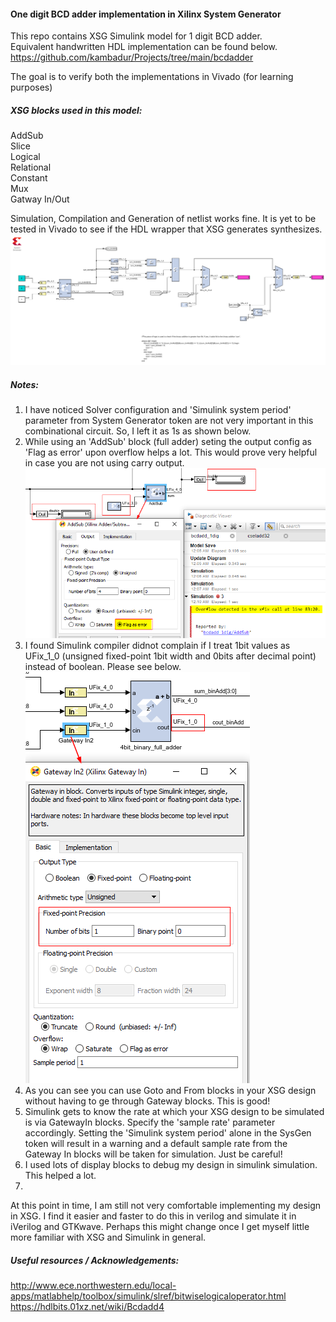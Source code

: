 #### One digit BCD adder implementation in Xilinx System Generator

This repo contains XSG Simulink model for 1 digit BCD adder.  
Equivalent handwritten HDL implementation can be found below.  
https://github.com/kambadur/Projects/tree/main/bcdadder  

The goal is to verify both the implementations in Vivado (for learning purposes)  

##### XSG blocks used in this model:  
AddSub  
Slice  
Logical  
Relational  
Constant  
Mux  
Gatway In/Out  


Simulation, Compilation and Generation of netlist works fine. It is yet to be tested in Vivado to see if the HDL wrapper that XSG generates synthesizes.  
![](assets/bcdadd_1dig.png)   


##### Notes:  
1. I have noticed Solver configuration and 'Simulink system period' parameter from System Generator token are not very important in this combinational circuit.  So, I left it as 1s as shown below.
2. While using an 'AddSub' block (full adder) seting the output config as 'Flag as error' upon overflow helps a lot. This would prove very helpful in case you are not using carry output.  
    ![](assets/addsub_overflow.png)  
3. I found Simulink compiler didnot complain if I treat 1bit values as UFix_1_0 (unsigned fixed-point 1bit width and 0bits after decimal point) instead of boolean. Please see below.  
   ![](assets/UFix_1_0.png)  
4. As you can see you can use Goto and From blocks in your XSG design without having to ge through Gateway blocks. This is good!  
5. Simulink gets to know the rate at which your XSG design to be simulated is via GatewayIn blocks. Specify the 'sample rate' parameter accordingly. Setting the 'Simulink system period' alone in the SysGen token will result in a warning and a default sample rate from the Gateway In blocks will be taken for simulation. Just be careful!  
6. I used lots of display blocks to debug my design in simulink simulation. This helped a lot.  
7. 

At this point in time, I am still not very comfortable implementing my design in XSG. I find it easier and faster to do this in verilog and simulate it in iVerilog and GTKwave. Perhaps this might change once I get myself little more familiar with XSG and Simulink in general.  


##### Useful resources / Acknowledgements:  
http://www.ece.northwestern.edu/local-apps/matlabhelp/toolbox/simulink/slref/bitwiselogicaloperator.html  
https://hdlbits.01xz.net/wiki/Bcdadd4  
